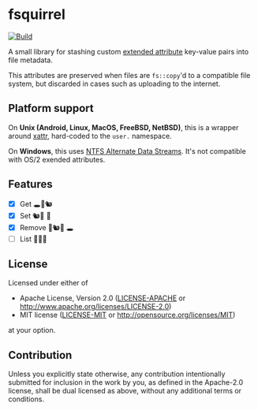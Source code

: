 # fsquirrel

[![Build](https://github.com/finnbear/fsquirrel/actions/workflows/build.yml/badge.svg)](https://github.com/finnbear/fsquirrel/actions/workflows/build.yml) 

A small library for stashing custom [extended attribute](https://en.wikipedia.org/wiki/Extended_file_attributes) key-value pairs into file metadata.

This attributes are preserved when files are `fs::copy`'d to a compatible file system, but discarded in cases such as uploading to the internet.

## Platform support

On **Unix (Android, Linux, MacOS, FreeBSD, NetBSD)**, this is a wrapper around [xattr](https://crates.io/crates/xattr), hard-coded to the `user.` namespace.

On **Windows**, this uses [NTFS Alternate Data Streams](https://en.wikipedia.org/wiki/NTFS#Alternate_data_stream_(ADS)). It's not compatible with OS/2 exended attributes.

## Features

- [x] Get 🕳️🌰🐿️
- [x] Set 🐿️💨 🌰
- [x] Remove 🌰🐿️💨 🕳️
- [ ] List 🥜🌰🥔

## License

Licensed under either of

 * Apache License, Version 2.0
   ([LICENSE-APACHE](LICENSE-APACHE) or http://www.apache.org/licenses/LICENSE-2.0)
 * MIT license
   ([LICENSE-MIT](LICENSE-MIT) or http://opensource.org/licenses/MIT)

at your option.

## Contribution

Unless you explicitly state otherwise, any contribution intentionally submitted
for inclusion in the work by you, as defined in the Apache-2.0 license, shall be
dual licensed as above, without any additional terms or conditions.